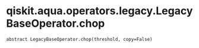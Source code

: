 # qiskit.aqua.operators.legacy.LegacyBaseOperator.chop

`abstract LegacyBaseOperator.chop(threshold, copy=False)`
